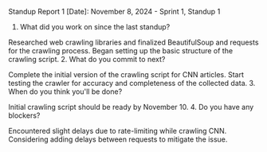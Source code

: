 Standup Report 1
[Date]: November 8, 2024 - Sprint 1, Standup 1

1. What did you work on since the last standup?

Researched web crawling libraries and finalized BeautifulSoup and requests for the crawling process.
Began setting up the basic structure of the crawling script.
2. What do you commit to next?

Complete the initial version of the crawling script for CNN articles.
Start testing the crawler for accuracy and completeness of the collected data.
3. When do you think you'll be done?

Initial crawling script should be ready by November 10.
4. Do you have any blockers?

Encountered slight delays due to rate-limiting while crawling CNN. Considering adding delays between requests to mitigate the issue.